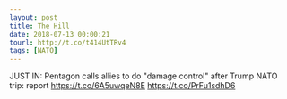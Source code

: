 ```yaml
---
layout: post
title: The Hill
date: 2018-07-13 00:00:21
tourl: http://t.co/t414UtTRv4
tags: [NATO]
---
```

JUST IN: Pentagon calls allies to do "damage control" after Trump NATO trip: report https://t.co/6A5uwqeN8E https://t.co/PrFu1sdhD6